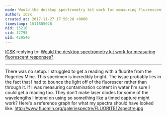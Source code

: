 ```yaml
---
node: Would the desktop spectrometry kit work for measuring fluorescent responses?
author: ICSK
created_at: 2017-11-27 17:50:28 +0000
timestamp: 1511805028
nid: 15210
cid: 17795
uid: 429540
---
```




[ICSK](../profile/ICSK) replying to: [Would the desktop spectrometry kit work for measuring fluorescent responses?](../notes/ICSK/11-20-2017/would-the-desktop-kit-work-for-measuring-fluorescent-responses-i-ll-primarily-be-using-uv-light-sources-365-275-265-253-7nm-for-measuring-the-response-for-fluorescent-minerals-my-concern-is-that-the-dvd-grating-would-fluoresce-and-s)

----
There was no setup. I struggled to get a reading with a fluorite from the Rogerley Mine. This specimen is incredibly bright. The issue probably lies in the fact that I had to bounce the light off of the fluorescer rather than through it. If I was measuring contamination content in water I'm sure I could get a reading too. They don't make laser diodes for some of the wavelengths I intend on using so something like a timed capture might work? Here's a reference graph for what my spectra should have looked like. http://www.fluomin.org/galeriespectre/FLUORITE12spectre.jpg